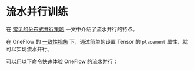 # 流水并行训练

在 [常见的分布式并行策略](./01_introduction.md) 一文中介绍了流水并行的特点。

在 OneFlow 的 [一致性视角](./03_consistent_tensor.md) 下，通过简单的设置 Tensor 的 `placement` 属性，就可以实现流水并行。

可以用以下命令快速体验 OneFlow 的流水并行：

```shell

```